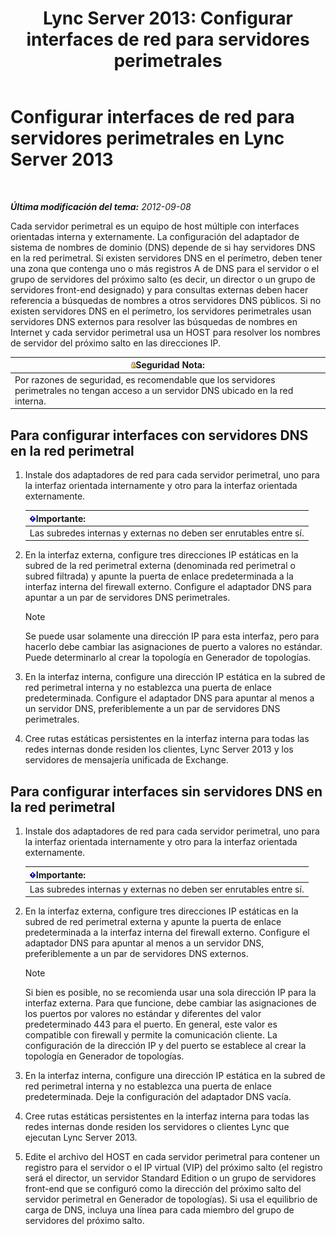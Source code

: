 ﻿---
title: 'Lync Server 2013: Configurar interfaces de red para servidores perimetrales'
TOCTitle: Configurar interfaces de red para servidores perimetrales
ms:assetid: b0aecdf6-4ae2-46f6-b9b6-948bfc3df11e
ms:mtpsurl: https://technet.microsoft.com/es-es/library/Gg412847(v=OCS.15)
ms:contentKeyID: 48276376
ms.date: 01/07/2017
mtps_version: v=OCS.15
ms.translationtype: HT
---

# Configurar interfaces de red para servidores perimetrales en Lync Server 2013

 

_**Última modificación del tema:** 2012-09-08_

Cada servidor perimetral es un equipo de host múltiple con interfaces orientadas interna y externamente. La configuración del adaptador de sistema de nombres de dominio (DNS) depende de si hay servidores DNS en la red perimetral. Si existen servidores DNS en el perímetro, deben tener una zona que contenga uno o más registros A de DNS para el servidor o el grupo de servidores del próximo salto (es decir, un director o un grupo de servidores front-end designado) y para consultas externas deben hacer referencia a búsquedas de nombres a otros servidores DNS públicos. Si no existen servidores DNS en el perímetro, los servidores perimetrales usan servidores DNS externos para resolver las búsquedas de nombres en Internet y cada servidor perimetral usa un HOST para resolver los nombres de servidor del próximo salto en las direcciones IP.

<table>
<thead>
<tr class="header">
<th><img src="images/Gg399038.security(OCS.15).gif" title="security" alt="security" />Seguridad Nota:</th>
</tr>
</thead>
<tbody>
<tr class="odd">
<td>Por razones de seguridad, es recomendable que los servidores perimetrales no tengan acceso a un servidor DNS ubicado en la red interna.</td>
</tr>
</tbody>
</table>


## Para configurar interfaces con servidores DNS en la red perimetral

1.  Instale dos adaptadores de red para cada servidor perimetral, uno para la interfaz orientada internamente y otro para la interfaz orientada externamente.
    
    <table>
    <thead>
    <tr class="header">
    <th><img src="images/Gg425917.important(OCS.15).gif" title="important" alt="important" />Importante:</th>
    </tr>
    </thead>
    <tbody>
    <tr class="odd">
    <td>Las subredes internas y externas no deben ser enrutables entre sí.</td>
    </tr>
    </tbody>
    </table>


2.  En la interfaz externa, configure tres direcciones IP estáticas en la subred de la red perimetral externa (denominada red perimetral o subred filtrada) y apunte la puerta de enlace predeterminada a la interfaz interna del firewall externo. Configure el adaptador DNS para apuntar a un par de servidores DNS perimetrales.
    

    > [!NOTE]
    > Se puede usar solamente una dirección IP para esta interfaz, pero para hacerlo debe cambiar las asignaciones de puerto a valores no estándar. Puede determinarlo al crear la topología en Generador de topologías.



3.  En la interfaz interna, configure una dirección IP estática en la subred de red perimetral interna y no establezca una puerta de enlace predeterminada. Configure el adaptador DNS para apuntar al menos a un servidor DNS, preferiblemente a un par de servidores DNS perimetrales.

4.  Cree rutas estáticas persistentes en la interfaz interna para todas las redes internas donde residen los clientes, Lync Server 2013 y los servidores de mensajería unificada de Exchange.

## Para configurar interfaces sin servidores DNS en la red perimetral

1.  Instale dos adaptadores de red para cada servidor perimetral, uno para la interfaz orientada internamente y otro para la interfaz orientada externamente.
    
    <table>
    <thead>
    <tr class="header">
    <th><img src="images/Gg425917.important(OCS.15).gif" title="important" alt="important" />Importante:</th>
    </tr>
    </thead>
    <tbody>
    <tr class="odd">
    <td>Las subredes internas y externas no deben ser enrutables entre sí.</td>
    </tr>
    </tbody>
    </table>


2.  En la interfaz externa, configure tres direcciones IP estáticas en la subred de red perimetral externa y apunte la puerta de enlace predeterminada a la interfaz interna del firewall externo. Configure el adaptador DNS para apuntar al menos a un servidor DNS, preferiblemente a un par de servidores DNS externos.
    

    > [!NOTE]
    > Si bien es posible, no se recomienda usar una sola dirección IP para la interfaz externa. Para que funcione, debe cambiar las asignaciones de los puertos por valores no estándar y diferentes del valor predeterminado 443 para el puerto. En general, este valor es compatible con firewall y permite la comunicación cliente. La configuración de la dirección IP y del puerto se establece al crear la topología en Generador de topologías.



3.  En la interfaz interna, configure una dirección IP estática en la subred de red perimetral interna y no establezca una puerta de enlace predeterminada. Deje la configuración del adaptador DNS vacía.

4.  Cree rutas estáticas persistentes en la interfaz interna para todas las redes internas donde residen los servidores o clientes Lync que ejecutan Lync Server 2013.

5.  Edite el archivo del HOST en cada servidor perimetral para contener un registro para el servidor o el IP virtual (VIP) del próximo salto (el registro será el director, un servidor Standard Edition o un grupo de servidores front-end que se configuró como la dirección del próximo salto del servidor perimetral en Generador de topologías). Si usa el equilibrio de carga de DNS, incluya una línea para cada miembro del grupo de servidores del próximo salto.


